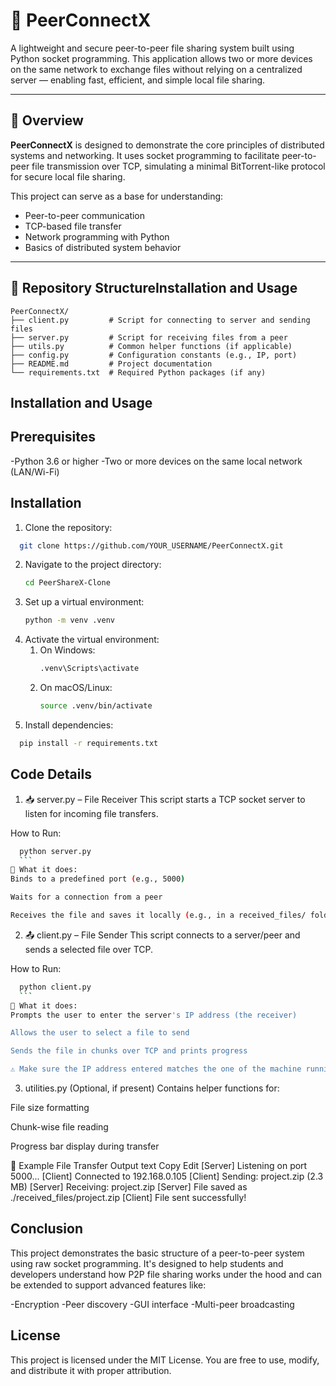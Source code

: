# 🔗 PeerConnectX

A lightweight and secure peer-to-peer file sharing system built using Python socket programming. This application allows two or more devices on the same network to exchange files without relying on a centralized server — enabling fast, efficient, and simple local file sharing.

---

## 📌 Overview

**PeerConnectX** is designed to demonstrate the core principles of distributed systems and networking. It uses socket programming to facilitate peer-to-peer file transmission over TCP, simulating a minimal BitTorrent-like protocol for secure local file sharing.

This project can serve as a base for understanding:
- Peer-to-peer communication
- TCP-based file transfer
- Network programming with Python
- Basics of distributed system behavior

---

## 📂 Repository StructureInstallation and Usage

```text
PeerConnectX/
├── client.py         # Script for connecting to server and sending files
├── server.py         # Script for receiving files from a peer
├── utils.py          # Common helper functions (if applicable)
├── config.py         # Configuration constants (e.g., IP, port)
├── README.md         # Project documentation
└── requirements.txt  # Required Python packages (if any)
```

## Installation and Usage

## Prerequisites
-Python 3.6 or higher
-Two or more devices on the same local network (LAN/Wi-Fi)

## Installation
1. Clone the repository:
```bash
  git clone https://github.com/YOUR_USERNAME/PeerConnectX.git
  ```
2. Navigate to the project directory:
   ```bash
   cd PeerShareX-Clone
   ```
3. Set up a virtual environment:
   ```bash
   python -m venv .venv
   ```
4. Activate the virtual environment:
    1. On Windows:
        ```bash
        .venv\Scripts\activate
        ```
    2. On macOS/Linux:
        ```bash
        source .venv/bin/activate
        ```
5. Install dependencies:
```bash
  pip install -r requirements.txt
  ```

## Code Details
1. 📥 server.py – File Receiver
  This script starts a TCP socket server to listen for incoming file transfers.

  How to Run:
  ```bash
    python server.py
    ```
  🔹 What it does:
  Binds to a predefined port (e.g., 5000)
  
  Waits for a connection from a peer
  
  Receives the file and saves it locally (e.g., in a received_files/ folder)
```
2. 📤 client.py – File Sender
  This script connects to a server/peer and sends a selected file over TCP.
  
  How to Run:
  ```bash
    python client.py
    ```
  🔹 What it does:
  Prompts the user to enter the server's IP address (the receiver)
  
  Allows the user to select a file to send
  
  Sends the file in chunks over TCP and prints progress
  
  ⚠ Make sure the IP address entered matches the one of the machine running server.py.
```
3. utilities.py (Optional, if present)
  Contains helper functions for:
  
  File size formatting
  
  Chunk-wise file reading
  
  Progress bar display during transfer
  
  📁 Example File Transfer Output
  text
  Copy
  Edit
  [Server] Listening on port 5000...
  [Client] Connected to 192.168.0.105
  [Client] Sending: project.zip (2.3 MB)
  [Server] Receiving: project.zip
  [Server] File saved as ./received_files/project.zip
  [Client] File sent successfully!

## Conclusion
  This project demonstrates the basic structure of a peer-to-peer system using raw socket programming. It's designed to help students and developers understand how P2P file sharing works under the hood and can be extended to support advanced features like:
  
  -Encryption
  -Peer discovery
  -GUI interface
  -Multi-peer broadcasting

## License
  This project is licensed under the MIT License.
  You are free to use, modify, and distribute it with proper attribution.
